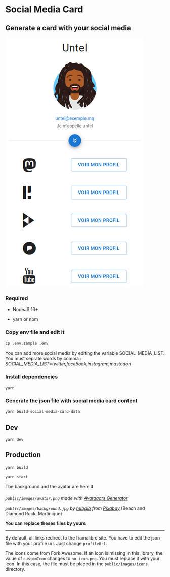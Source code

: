 # Social Media Card

## Generate a card with your social media

![Social Media Card](./public/images/social-media-card-capture.png)

### Required

- NodeJS 16+

- yarn or npm

### Copy env file and edit it

```
cp .env.sample .env
```

You can add more social media by editing the variable SOCIAL_MEDIA_LIST.
You must seprate words by comma : *SOCIAL_MEDIA_LIST=twitter,facebook,instagram,mastodon*

### Install dependencies
```
yarn
```

### Generate the json file with social media card content
```
yarn build-social-media-card-data
```

## Dev

```
yarn dev
```

## Production
```
yarn build
```
```
yarn start
```

The background and the avatar are here ⬇️

*`public/images/avatar.png` made with [Avataaars Generator](https://getavataaars.com/)*

*`public/images/background.jpg` by [hubgib](https://pixabay.com/fr/users/hubgib-511643/) from [Pixabay](https://pixabay.com/images/id-490843/)* (Beach and Diamond Rock, Martinique)

**You can replace theses files by yours**

___

By default, all links redirect to the framalibre site. You have to edit the json file with your profile url. Just change `profileUrl`.

The icons come from Fork Awesome. If an icon is missing in this library, the value of `customIcon` changes to `no-icon.png`. You must replace it with your icon. In this case, the file must be placed in the `public/images/icons` directory.
